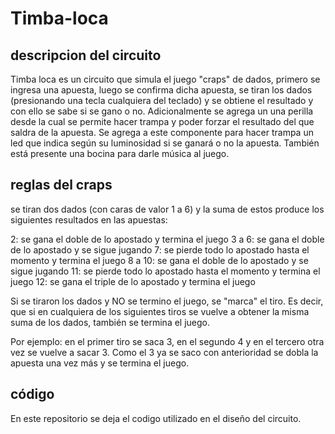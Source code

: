 # Timba-loca

## descripcion del circuito

Timba loca es un circuito que simula el juego "craps" de dados, primero se ingresa una apuesta, luego se confirma dicha apuesta, se tiran los dados (presionando una tecla cualquiera del teclado) y se obtiene el resultado y con ello se sabe si se gano o no.
Adicionalmente se agrega un una perilla desde la cual se permite hacer trampa y poder forzar el resultado del que saldra de la apuesta. 
Se agrega a este componente para hacer trampa un led que indica según su luminosidad si se ganará o no la apuesta.
También está presente una bocina para darle música al juego.

## reglas del craps

se tiran dos dados (con caras de valor 1 a 6) y la suma de estos produce los siguientes resultados en las apuestas:

2: se gana el doble de lo apostado y termina el juego
3 a 6: se gana el doble de lo apostado y se sigue jugando
7: se pierde todo lo apostado hasta el momento y termina el juego
8 a 10: se gana el doble de lo apostado y se sigue jugando
11: se pierde todo lo apostado hasta el momento y termina el juego
12: se gana el triple de lo apostado y termina el juego

Si se tiraron los dados y NO se termino el juego, se "marca" el tiro. Es decir, que si en cualquiera de los siguientes tiros se vuelve a obtener la misma suma de los dados, también se termina el juego.

Por ejemplo: en el primer tiro se saca 3, en el segundo 4 y en el tercero otra vez se vuelve a sacar 3. Como el 3 ya se saco con anterioridad se dobla la apuesta una vez más y se termina el juego.

## código
En este repositorio se deja el codigo utilizado en el diseño del circuito.

